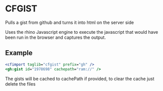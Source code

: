 CFGIST
======

Pulls a gist from github and turns it into html on the server side

Uses the rhino Javascript engine to execute the javascript that would have been run in the browser and captures the output.

Example
-------

```ColdFusion
<cfimport taglib="cfgist" prefix="gh" />
<gh:gist id="1978698" cachepath="ram://" />
```

The gists will be cached to cachePath if provided, to clear the cache just delete the files